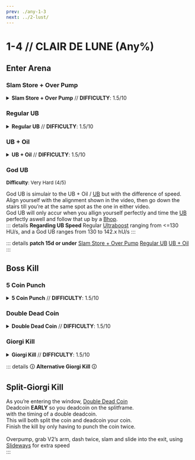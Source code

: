 ```yaml
---
prev: ./any-1-3
next: ../2-lust/
---
```


# 1-4 // CLAIR DE LUNE (Any%)

## Enter Arena

<div class="hidden-header">

### Slam Store + Over Pump

</div>

<details class="easy">
    <summary>
        <b>Slam Store + Over Pump</b> // <b>DIFFICULTY</b>: 1.5/10
    </summary>
    <p>
     Start by charging an overpump and then performing a <a href="/speedrun-tech#slam-store">Slam Store</a> in the red room hallway and sliding.
     <p>
      </p>
     When you land, <a href="/speedrun-tech#slide-jump">Slide Jump</a> then repeat until you reach the window. Break the glass with whiplash, look down and overpump to boost through the window.
    </p>
</details>

<div class="hidden-header">

### Regular UB

</div>

<details class="easy">
    <summary>
        <b>Regular UB</b> // <b>DIFFICULTY</b>: 1.5/10
    </summary>
    <p>
     Start by turning around and aligning your camera as shown then walk backwards until you reach the spot shown. 
     <p>
      </p>
      Right as the door opens <a href="/speedrun-tech#ub(ultraboost)">UB</a> and begin charging an overpump
      <p>
      </p>
      As you land <a href="/speedrun-tech#bhop">Bhop</a> to preserve your momentum, then <a href="/speedrun-tech#slide-jump">Slide Jump</a> the next time you land, whiplash to break the glass. Look down and overpump to boost through the window. 
    </p>
</details>

<div class="hidden-header">

### UB + Oil

</div>

<details class="easy">
    <summary>
        <b>UB + Oil</b> // <b>DIFFICULTY</b>: 1.5/10
    </summary>
    <p>
     Start by turning around and aligning your camera as shown then walk backwards until you reach the spot shown.
    <p>
    </p>
    Right as the door opens <a href="/speedrun-tech#ub(ultraboost)">UB</a> then quickly turn around and place oil beneath you to maintain your speed until you reach the checkpoint.
    <p>
      </p>
      Checkpoint, and immediatly slide to preserve speed through the checkpoint, use whiplash to break the glass, turn around and <a href="/speedrun-tech#ub(ultraboost)">UB</a> while continuing to hold slide.
    </p>
</details>


### God UB
<font size="2">
    <b>Difficulty</b>: Very Hard (4/5)
</font>

God UB is simulair to the UB + Oil / [UB](/speedrun-tech.md#ub-ultraboost) but with the difference of speed. <br/>
Align yourself with the alignment shown in the video, then go down the stairs till you’re at the same spot as the one in either video. <br/>
God UB will only accur when you allign yourself perfectly and time the [UB](/speedrun-tech.md#ub-ultraboost) perfectly aswell and follow that up by a [Bhop](/speedrun-tech.md#bhop). <br/>
::: details **Regarding UB Speed**
Regular [Ultraboost](/speedrun-tech.md#ub-ultraboost) ranging from <=130 HU/s, and a God UB ranges from 130 to 142.x hU/s 
:::

::: details **patch 15d or under**
[Slam Store + Over Pump](https://youtu.be/4uwNYTG6wPM)
[Regular UB](https://youtu.be/4uwNYTG6wPM&t=11s)
[UB + Oil](https://youtu.be/4uwNYTG6wPM&t=24s)
:::

## Boss Kill

<div class="hidden-header">

### 5 Coin Punch

</div>

<details class="easy">
    <summary>
        <b>5 Coin Punch</b> // <b>DIFFICULTY</b>: 1.5/10
    </summary>
    <p>
     As you reach the trigger for V2 spawning, the game will slowdown, when it does, slam to the ground. 
     <p>
      </p>
      Jump over the shockwave from V2 landing, look down, throw a coin, and <a href="/speedrun-tech#coin-punch">Punch</a> it
      Junp, punch the same coin back into V2, and slam to the ground. Repeat this until V2 dies.
      <p>
      </p>
      Charge an overpump and stand in the spot as shown. Wait until V2 jumps, then overpump to grab the arm as it spawns, then dash twice towards the exit, slam and slide into the exit using <a href="/speedrun-tech#slideways">Slideways</a> for extra speed.
    </p>
</details>

<div class="hidden-header">

### Double Dead Coin

</div>

<details class="easy">
    <summary>
        <b>Double Dead Coin</b> // <b>DIFFICULTY</b>: 1.5/10
    </summary>
    <p>
     As you go through the window, throw a coin. As you reach the trigger for V2 spawning, the game will slowdown, when it does, shoot the coin and slam to the ground. 
     <p>
      </p>
      <a href="/speedrun-tech#multi-deadcoin">Double Dead Coin</a>, jump, and punch the coin, into V2 twice, slam jump, punch the coin again, look down and shoot the coin with the marksman.
      <p>
      </p>
      Charge an overpump and stand in the spot as shown. Wait until V2 jumps, then overpump to grab the arm as it spawns, then dash twice towards the exit, slam and slide into the exit using <a href="/speedrun-tech#slideways">Slideways</a> for extra speed.
    </p>
</details>

<div class="hidden-header">

### Giorgi Kill

</div>

<details class="easy">
    <summary>
        <b>Giorgi Kill</b> // <b>DIFFICULTY</b>: 1.5/10
    </summary>
    <p>
     As you’re entering the window, [Double Dead Coin](/speedrun-tech.md#multi-deadcoin) and then <a href="/speedrun-tech#multi-deadcoin">Punch your coin</a> as soon as possible. 
     <p>
      </p>
     Slam, then aim at where the coin ended up after punching (usually in the air where V2 leaps out of), then <a href="/speedrun-tech#dead-coin">Dead Coin</a> it. Jump, <a href="/speedrun-tech#ce-boost-core-eject-boost">Punch the coin</a> twice and then shoot it with the marksman 
     <p>
      </p>
      Charge an overpump and stand in the spot as shown. Wait until V2 jumps, then overpump to grab the arm as it spawns, then dash twice towards the exit, slam and slide into the exit using <a href="/speedrun-tech#slideways">Slideways</a> for extra speed.
    </p>
</details>



::: details 🛈 **Alternative Giorgi Kill** 🛈
## Split-Giorgi Kill
As you’re entering the window, [Double Dead Coin](/speedrun-tech.md#multi-deadcoin) <br/>
Deadcoin **EARLY** so you deadcoin on the splitframe. <br />
with the timing of a double deadcoin. <br />
This will both split the coin and deadcoin your coin. <br />
Finish the kill by only having to punch the coin twice. <br />
<br />
Overpump, grab V2’s arm, dash twice, slam and slide into the exit, using [Slideways](/speedrun-tech.md#slideways) for extra speed <br/>
:::
